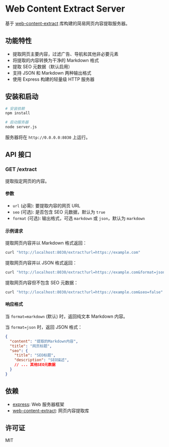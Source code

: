 # Web Content Extract Server

基于 [web-content-extract](https://www.npmjs.com/package/web-content-extract) 库构建的简易网页内容提取服务器。

## 功能特性

- 提取网页主要内容，过滤广告、导航和其他非必要元素
- 将提取的内容转换为干净的 Markdown 格式
- 提取 SEO 元数据（默认启用）
- 支持 JSON 和 Markdown 两种输出格式
- 使用 Express 构建的轻量级 HTTP 服务器

## 安装和启动

```bash
# 安装依赖
npm install

# 启动服务器
node server.js
```

服务器将在 `http://0.0.0.0:8030` 上运行。

## API 接口

### GET /extract

提取指定网页的内容。

#### 参数

- `url` (必需): 要提取内容的网页 URL
- `seo` (可选): 是否包含 SEO 元数据，默认为 `true`
- `format` (可选): 输出格式，可选 `markdown` 或 `json`，默认为 `markdown`

#### 示例请求

提取网页内容并以 Markdown 格式返回：
```bash
curl "http://localhost:8030/extract?url=https://example.com"
```

提取网页内容并以 JSON 格式返回：
```bash
curl "http://localhost:8030/extract?url=https://example.com&format=json"
```

提取网页内容但不包含 SEO 元数据：
```bash
curl "http://localhost:8030/extract?url=https://example.com&seo=false"
```

#### 响应格式

当 `format=markdown` (默认) 时，返回纯文本 Markdown 内容。

当 `format=json` 时，返回 JSON 格式：
```json
{
  "content": "提取的Markdown内容",
  "title": "网页标题",
  "seo": {
    "title": "SEO标题",
    "description": "SEO描述",
    // ... 其他SEO元数据
  }
}
```

## 依赖

- [express](https://www.npmjs.com/package/express): Web 服务器框架
- [web-content-extract](https://www.npmjs.com/package/web-content-extract): 网页内容提取库

## 许可证

MIT